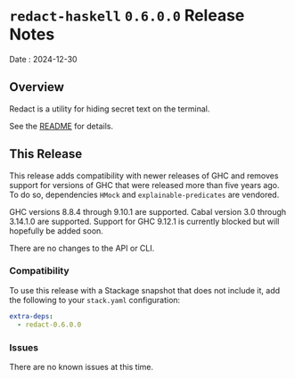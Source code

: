 # `redact-haskell` `0.6.0.0` Release Notes

Date
: 2024-12-30

## Overview

Redact is a utility for hiding secret text on the terminal.

See the [README][] for details.

[README]: <https://github.com/ExtremaIS/redact-haskell#readme>

## This Release

This release adds compatibility with newer releases of GHC and removes support
for versions of GHC that were released more than five years ago.  To do so,
dependencies `HMock` and `explainable-predicates` are vendored.

GHC versions 8.8.4 through 9.10.1 are supported.  Cabal version 3.0 through
3.14.1.0 are supported.  Support for GHC 9.12.1 is currently blocked but will
hopefully be added soon.

There are no changes to the API or CLI.

### Compatibility

To use this release with a Stackage snapshot that does not include it, add
the following to your `stack.yaml` configuration:

```yaml
extra-deps:
  - redact-0.6.0.0
```

### Issues

There are no known issues at this time.

